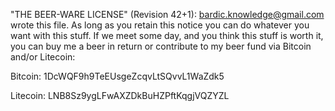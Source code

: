 "THE BEER-WARE LICENSE" (Revision 42+1): bardic.knowledge@gmail.com wrote this file. As long as you retain this notice you can do whatever you want with this stuff. If we meet some day, and you think this stuff is worth it, you can buy me a beer in return or contribute to my beer fund via Bitcoin and/or Litecoin:

Bitcoin: 1DcWQF9h9TeEUsgeZcqvLtSQvvL1WaZdk5

Litecoin: LNB8Sz9ygLFwAXZDkBuHZPftKqgjVQZYZL

